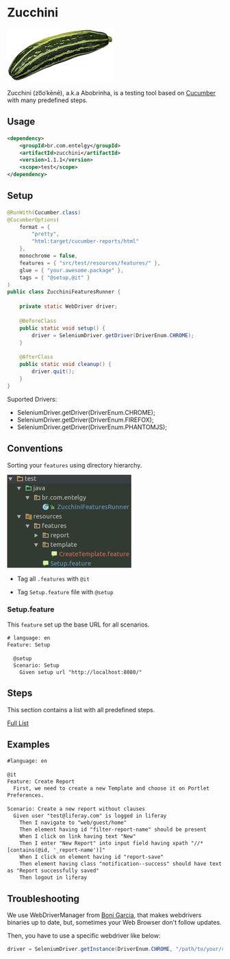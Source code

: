 # Zucchini

<img style="float: center;" src="images/zucchini.jpg">

Zucchini (zo͞oˈkēnē), a.k.a Abobrinha, is a testing tool based on [Cucumber](https://cucumber.io/) with many predefined steps.

## Usage

```xml
<dependency>
    <groupId>br.com.entelgy</groupId>
    <artifactId>zucchini</artifactId>
    <version>1.1.1</version>
    <scope>test</scope>
</dependency>

```

## Setup

```java
@RunWith(Cucumber.class)
@CucumberOptions(
	format = {
		"pretty",
		"html:target/cucumber-reports/html"
	},
	monochrome = false,
	features = { "src/test/resources/features/" },
	glue = { "your.awesome.package" },
	tags = { "@setup,@it" }
)
public class ZucchiniFeaturesRunner {

    private static WebDriver driver;

	@BeforeClass
	public static void setup() {
		driver = SeleniumDriver.getDriver(DriverEnum.CHROME);
	}

	@AfterClass
	public static void cleanup() {
		driver.quit();
	}
}
```

Suported Drivers:

+ SeleniumDriver.getDriver(DriverEnum.CHROME);
+ SeleniumDriver.getDriver(DriverEnum.FIREFOX);
+ SeleniumDriver.getDriver(DriverEnum.PHANTOMJS);

## Conventions

Sorting your `features` using directory hierarchy.

![Convention](images/convention.png)

- Tag all `.features` with `@it`

- Tag `Setup.feature` file with `@setup`

### Setup.feature

This `feature` set up the base URL for all scenarios.

```cucumber
# language: en
Feature: Setup
    
  @setup
  Scenario: Setup
    Given setup url "http://localhost:8080/"
```

## Steps

This section contains a list with all predefined steps.

[Full List](STEPS.md)

## Examples

```cucumber
#language: en

@it 
Feature: Create Report
  First, we need to create a new Template and choose it on Portlet Preferences.
  
Scenario: Create a new report without clauses
  Given user "test@liferay.com" is logged in liferay
    Then I navigate to "web/guest/home"
    Then element having id "filter-report-name" should be present
    When I click on link having text "New"
    Then I enter "New Report" into input field having xpath "//*[contains(@id, '_report-name')]"
    When I click on element having id "report-save"
    Then element having class "notification--success" should have text as "Report successfully saved"
    Then logout in liferay
```

## Troubleshooting

We use WebDriverManager from [Boni Garcia](https://github.com/bonigarcia/webdrivermanager), that makes webdrivers binaries up to date, but, sometimes
your Web Browser don't follow updates.

Then, you have to use a specific webdriver like below:

```java
driver = SeleniumDriver.getInstance(DriverEnum.CHROME, "/path/to/your/chromedriver");
```